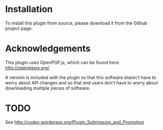 # Installation

To install this plugin from source, please download it from the Github
project page.

# Acknowledgements

This plugin uses OpenPGP.js, which can be found here: http://openpgpjs.org/

A version is included with the plugin so that this software doesn't
have to worry about API changes and so that end users don't have to
worry about downloading multiple pieces of software.

# TODO

See http://codex.wordpress.org/Plugin_Submission_and_Promotion
